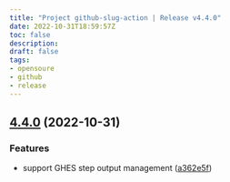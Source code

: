 ```yaml
---
title: "Project github-slug-action | Release v4.4.0"
date: 2022-10-31T18:59:57Z
toc: false
description: 
draft: false
tags:
- opensoure
- github
- release
---
```

## [4.4.0](https://github.com/rlespinasse/github-slug-action/compare/v4.3.2...v4.4.0) (2022-10-31)


### Features

* support GHES step output management ([a362e5f](https://github.com/rlespinasse/github-slug-action/commit/a362e5fb42057a3a23a62218b050838f1bacca5d))



